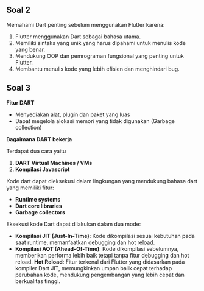 ## Soal 2
Memahami Dart penting sebelum menggunakan Flutter karena:

1. Flutter menggunakan Dart sebagai bahasa utama.
2. Memiliki sintaks yang unik yang harus dipahami untuk menulis kode yang benar.
3. Mendukung OOP dan pemrograman fungsional yang penting untuk Flutter.
4. Membantu menulis kode yang lebih efisien dan menghindari bug.

## Soal 3
**Fitur DART**
- Menyediakan alat, plugin dan paket yang luas
- Dapat megelola alokasi memori yang tidak digunakan (Garbage collection)

**Bagaimana DART bekerja**

Terdapat dua cara yaitu
1. **DART Virtual Machines / VMs**
2. **Kompilasi Javascript**

Kode dart dapat dieksekusi dalam lingkungan yang mendukung bahasa dart yang memiliki fitur:
- **Runtime systems**
- **Dart core libraries**
- **Garbage collectors**

Eksekusi kode Dart dapat dilakukan dalam dua mode:
- **Kompilasi JIT (Just-In-Time)**: Kode dikompilasi sesuai kebutuhan pada saat runtime, memanfaatkan debugging dan hot reload.
- **Kompilasi AOT (Ahead-Of-Time)**: Kode dikompilasi sebelumnya, memberikan performa lebih baik tetapi tanpa fitur debugging dan hot reload.
**Hot Reload**: Fitur terkenal dari Flutter yang didasarkan pada kompiler Dart JIT, memungkinkan umpan balik cepat terhadap perubahan kode, mendukung pengembangan yang lebih cepat dan berkualitas tinggi.

